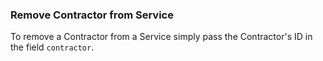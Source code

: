 ### Remove Contractor from Service

To remove a Contractor from a Service simply pass the Contractor's ID in the field `contractor`.
